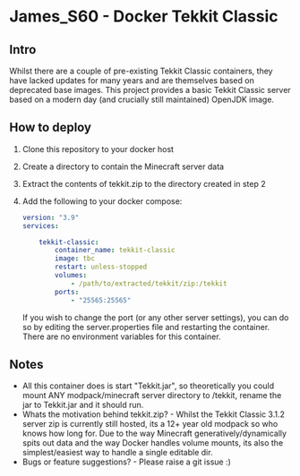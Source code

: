 # James_S60 - Docker Tekkit Classic 

## Intro

Whilst there are a couple of pre-existing Tekkit Classic containers, they have lacked updates for many years and are themselves based on deprecated base images. This project provides a basic Tekkit Classic server based on a modern day (and crucially still maintained) OpenJDK image. 

## How to deploy

1. Clone this repository to your docker host 

2. Create a directory to contain the Minecraft server data 

3. Extract the contents of tekkit.zip to the directory created in step 2

4. Add the following to your docker compose:

   ```yaml
   version: "3.9"
   services:
   
       tekkit-classic:
           container_name: tekkit-classic
           image: tbc
           restart: unless-stopped
           volumes: 
               - /path/to/extracted/tekkit/zip:/tekkit
           ports:
               - "25565:25565"
   
   ```

   If you wish to change the port (or any other server settings), you can do so by editing the server.properties file and restarting the container. There are no environment variables for this container. 



## Notes

- All this container does is start "Tekkit.jar", so theoretically you could mount ANY modpack/minecraft server directory to /tekkit, rename the jar to Tekkit.jar and it should run. 
- Whats the motivation behind tekkit.zip? - Whilst the Tekkit Classic 3.1.2 server zip is currently still hosted, its a 12+ year old modpack so who knows how long for. Due to the way Minecraft generatively/dynamically spits out data and the way Docker handles volume mounts, its also the simplest/easiest way to handle a single editable dir. 
- Bugs or feature suggestions? - Please raise a git issue :) 
